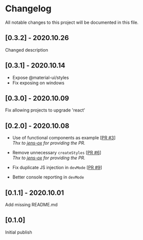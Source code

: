 # Changelog

All notable changes to this project will be documented in this file.

## [0.3.2] - 2020.10.26

Changed description

## [0.3.1] - 2020.10.14

- Expose @material-ui/styles
- Fix exposing on windows

## [0.3.0] - 2020.10.09

Fix allowing projects to upgrade 'react'

## [0.2.0] - 2020.10.08

- Use of functional components as example [[PR #3](https://github.com/Daimler/mo360-ftk/pull/3)]  
    _Thx to [jens-ox](https://github.com/jens-ox) for providing the PR._

- Remove unnecessary `createStyles` [[PR #6](https://github.com/Daimler/mo360-ftk/pull/6)]  
    _Thx to [jens-ox](https://github.com/jens-ox) for providing the PR._

- Fix duplicate JS injection in `devMode` [[PR #9](https://github.com/Daimler/mo360-ftk/pull/9)]  

- Better console reporting in `devMode`

## [0.1.1] - 2020.10.01

Add missing README.md

## [0.1.0]

Initial publish
